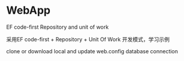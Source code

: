 # WebApp
EF code-first Repository and unit of work

采用EF code-first + Repository + Unit Of Work 开发模式，学习示例

clone or download local and update web.config database connection

